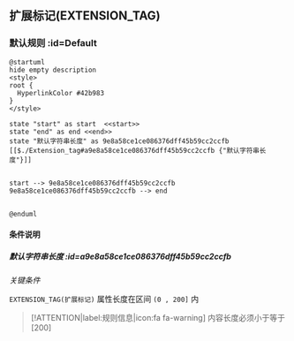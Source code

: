 ## 扩展标记(EXTENSION_TAG) <!-- {docsify-ignore-all} -->

   

### 默认规则 :id=Default

```plantuml
@startuml
hide empty description
<style>
root {
  HyperlinkColor #42b983
}
</style>

state "start" as start  <<start>>
state "end" as end <<end>>
state "默认字符串长度" as 9e8a58ce1ce086376dff45b59cc2ccfb [[$./Extension_tag#a9e8a58ce1ce086376dff45b59cc2ccfb {"默认字符串长度"}]]


start --> 9e8a58ce1ce086376dff45b59cc2ccfb 
9e8a58ce1ce086376dff45b59cc2ccfb --> end 


@enduml
```

#### 条件说明

##### 默认字符串长度 :id=a9e8a58ce1ce086376dff45b59cc2ccfb


*关键条件*


`EXTENSION_TAG(扩展标记)` 属性长度在区间 `(0 , 200]` 内

> [!ATTENTION|label:规则信息|icon:fa fa-warning]
> 内容长度必须小于等于[200]







